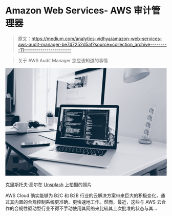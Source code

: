 # Amazon Web Services- AWS 审计管理器

> 原文：<https://medium.com/analytics-vidhya/amazon-web-services-aws-audit-manager-be747252d5af?source=collection_archive---------11----------------------->

> 关于 AWS Audit Manager 您应该知道的事情

![](img/a1dad52ab5e352f545bee00f0e996e68.png)

克里斯托夫·高尔在 [Unsplash](https://unsplash.com/?utm_source=medium&utm_medium=referral) 上拍摄的照片

AWS Cloud 确实能够为 B2C 和 B2B 行业的云解决方案带来巨大的积极变化，通过其内置的合规控制系统更准确、更快速地工作。然而，最近，这些与 AWS 云合作的合规性驱动型行业不得不手动使用其网络来比较其上次批准的状态与其…